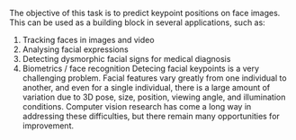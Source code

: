The objective of this task is to predict keypoint positions on face images. This can be used as a building block in several applications, such as:

1. Tracking faces in images and video
2. Analysing facial expressions
3. Detecting dysmorphic facial signs for medical diagnosis
4. Biometrics / face recognition
Detecing facial keypoints is a very challenging problem.  Facial features vary greatly from one individual to another, and even for a single individual, 
there is a large amount of variation due to 3D pose, size, position, viewing angle, and illumination conditions. Computer vision research has come a long way in 
addressing these difficulties, but there remain many opportunities for improvement.
